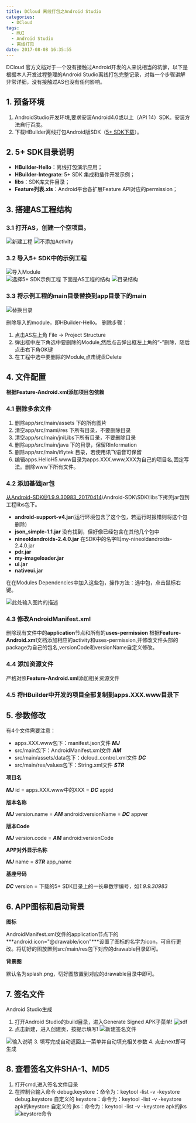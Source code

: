 ```yaml
---
title: DCloud 离线打包之Android Studio
categories:
  - DCloud
tags:
  - MUI
  - Android Studio
  - 离线打包
date: 2017-08-08 16:35:55
---
```


DCloud 官方文档对于一个没有接触过Android开发的人来说相当的坑爹，以下是根据本人开发过程整理的Android Studio离线打包完整记录，对每一个步骤讲解非常详细，没有接触过AS也没有任何影响。
<!--more-->

## 1. 预备环境

 1. AndroidStudio开发环境,要求安装Android4.0或以上（API 14）SDK。安装方法自行百度。
 2. 下载HBuilder离线打包Android版SDK（[5+ SDK下载][1]）。

## 2. 5+ SDK目录说明

 - **HBuilder-Hello**：离线打包演示应用；
 - **HBuilder-Integrate**: 5+ SDK 集成和插件开发示例；
 - **libs**：SDK库文件目录；
 - **Feature列表.xls**：Android平台各扩展Feature API对应的permission；

## 3. 搭建AS工程结构

### 3.1 打开AS，创建一个空项目。
![新建工程][2]
![不添加Activity][3]

### 3.2 导入5+ SDK中的示例工程
![导入Module][4]<br/>
![选择5+ SDK示例工程][5]
下面是AS工程的结构
![目录结构][6]

### 3.3 将示例工程的main目录替换到app目录下的main
![替换目录][7]

删除导入的module，即HBuilder-Hello。
删除步骤：

 1. 点击AS左上角  File → Project Structure
 2. 弹出框中左下角选中要删除的Module,然后点击弹出框左上角的“-”删除，随后点击右下角OK键
 3. 在工程中选中要删除的Module,点击键盘Delete

## 4. 文件配置

**根据Feature-Android.xml添加项目包依赖**

### 4.1 删除多余文件

 1. 删除app/src/main/assets 下的所有图片
 2. 清空app/src/mami/res    下所有目录，不要删除目录
 3. 清空app/src/main/jniLibs下所有目录，不要删除目录
 4. 删除app/src/main/java   下的目录，保留RInformation
 5. 删除app/src/main/iflytek 目录，若使用讯飞语音可保留
 6. 编辑apps.HelloH5.www目录为apps.XXX.www,XXX为自己的项目名,固定写法。删除www下所有文件。


### 4.2 添加基础jar包

从Android-SDK@1.9.9.30983_20170414\Android-SDK\SDK\libs下拷贝jar包到工程libs包下。

 - **android-support-v4.jar**(运行环境包含了这个包，若运行时报错则将这个包删除)
 - **json_simple-1.1.jar** 没有找到，但好像已经包含在其他几个包中
 - **nineoldandroids-2.4.0.jar** 在SDK中的名字叫my-nineoldandroids-2.4.0.jar
 - **pdr.jar**
 - **my-imageloader.jar**
 - **ui.jar**
 - **nativeui.jar**

在在Modules Dependencies中加入这些包，操作方法：选中包，点击鼠标右键。

![此处输入图片的描述][8]

### 4.3 修改AndroidManifest.xml

删除现有文件中的**application**节点和所有的**uses-permission** 
根据**Feature-Android.xml**文档添加相应的activity和uses-permission,并修改文件头部的package为自己的包名,versionCode和versionName自定义修改。

### 4.4 添加资源文件

严格对照**Feature-Android.xml**添加相关资源文件

### 4.5 将HBuilder中开发的项目全部复制到apps.XXX.www目录下

## 5. 参数修改

有4个文件需要注意：

 - apps.XXX.www包下：manifest.json文件                 ***MJ***
 - src/main包下：AndroidManifest.xml文件               ***AM***
 - src/main/assets/data包下：dcloud_control.xml文件    ***DC***
 - src/main/res/values包下：String.xml文件             ***STR***

**项目名**

 ***MJ*** id = apps.XXX.www中的XXX = ***DC*** appid
 
**版本名称**

***MJ*** version.name = ***AM*** android:versionName = ***DC*** appver

**版本Code**

***MJ*** version.code = ***AM*** android:versionCode

**APP对外显示名称**

***MJ*** name = ***STR*** app_name

**基座号码**

***DC*** version = 下载的5+ SDK目录上的一长串数字编号，如*1.9.9.30983*

## 6. APP图标和启动背景

**图标**

AndroidManifest.xml文件的application节点下的***android:icon="@drawable/icon"***设置了图标的名字为icon，可自行更改。将切好的图放置到src/main/res包下对应的drawable目录即可。

**背景图**

默认名为splash.png，切好图放置到对应的drawable目录中即可。

## 7. 签名文件 ##
Android Studio生成

 1. 打开Android Studio的build目录，进入Generate Signed APK子菜单!
 ![sdf][9]
 2. 点击新建，进入创建页，按提示填写!
 ![新建签名文件][10]

 ![输入说明][11]
 3. 填写完成自动返回上一菜单并自动填充相关参数
 4. 点击next即可生成

## 8. 查看签名文件SHA-1、MD5 ##

 1. 打开cmd,进入签名文件目录
 2. 在控制台输入命令
    debug.keystore：命令为：keytool -list -v -keystore debug.keystore
    自定义的 keystore：命令为：keytool -list -v -keystore apk的keystore
    自定义的 jks：命令为：keytool -list -v -keystore apk的jks
    ![keystore命令][12]
 


  [1]: http://ask.dcloud.net.cn/article/103
  [2]: https://raw.githubusercontent.com/kevinXiao2016/kevinXiao2016.github.io/hexo/imageStorage/DCloud/AS_StartNewProject.png
  [3]: https://raw.githubusercontent.com/kevinXiao2016/kevinXiao2016.github.io/hexo/imageStorage/DCloud/AS_NoActivity.png
  [4]: https://raw.githubusercontent.com/kevinXiao2016/kevinXiao2016.github.io/hexo/imageStorage/DCloud/AS_importModule.png
  [5]: https://raw.githubusercontent.com/kevinXiao2016/kevinXiao2016.github.io/hexo/imageStorage/DCloud/AS_selectExample.png
  [6]: https://raw.githubusercontent.com/kevinXiao2016/kevinXiao2016.github.io/hexo/imageStorage/DCloud/AS_catalog.png
  [7]: https://raw.githubusercontent.com/kevinXiao2016/kevinXiao2016.github.io/hexo/imageStorage/DCloud/AS_replace.png
  [8]: https://raw.githubusercontent.com/kevinXiao2016/kevinXiao2016.github.io/hexo/imageStorage/DCloud/AS_dependencies.png
  [9]: https://raw.githubusercontent.com/kevinXiao2016/kevinXiao2016.github.io/hexo/imageStorage/generateKey_step1.png
  [10]: https://raw.githubusercontent.com/kevinXiao2016/kevinXiao2016.github.io/hexo/imageStorage/generateKey_step2.png
  [11]: https://raw.githubusercontent.com/kevinXiao2016/kevinXiao2016.github.io/hexo/imageStorage/generateKey_step3.png
  [12]: https://raw.githubusercontent.com/kevinXiao2016/kevinXiao2016.github.io/hexo/imageStorage/keytool.png
